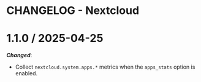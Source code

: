 # CHANGELOG - Nextcloud

# 1.1.0 / 2025-04-25


***Changed***:

* Collect `nextcloud.system.apps.*` metrics when the `apps_stats` option is enabled.
